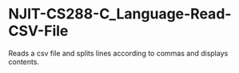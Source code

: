 # NJIT-CS288-C_Language-Read-CSV-File

Reads a csv file and splits lines according to commas and displays contents.
